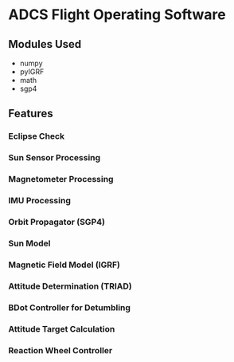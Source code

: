 # ADCS Flight Operating Software

## Modules Used
- numpy
- pyIGRF
- math
- sgp4

## Features
### Eclipse Check

### Sun Sensor Processing

### Magnetometer Processing

### IMU Processing

### Orbit Propagator (SGP4)

### Sun Model

### Magnetic Field Model (IGRF)

### Attitude Determination (TRIAD)

### BDot Controller for Detumbling

### Attitude Target Calculation

### Reaction Wheel Controller
